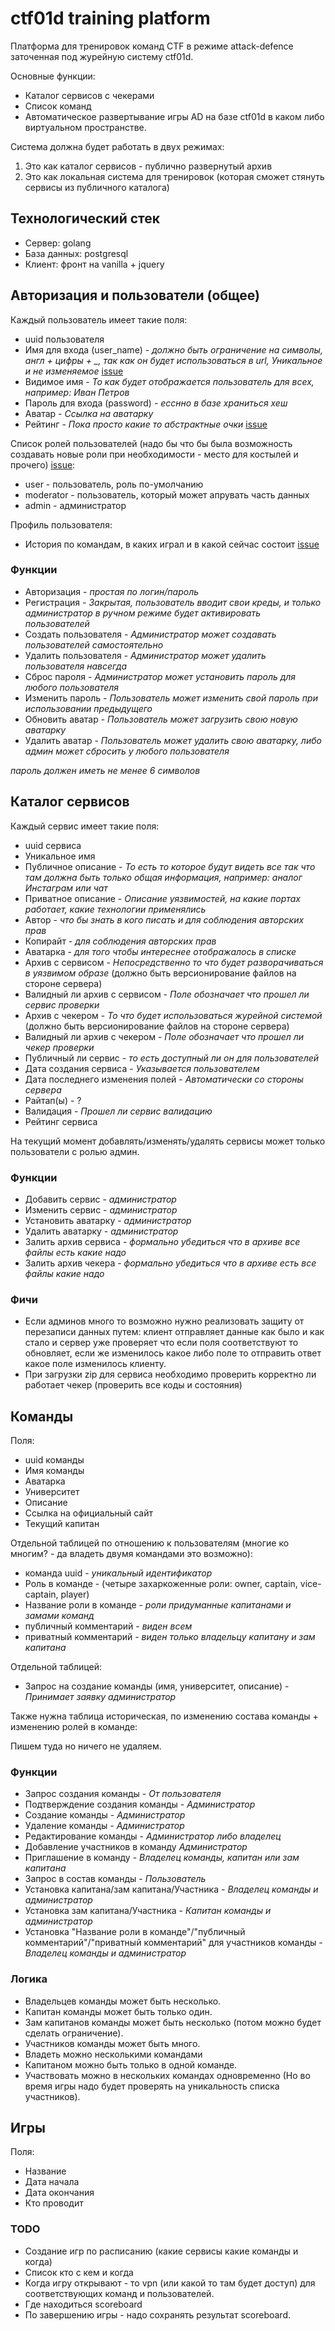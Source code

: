 # ctf01d training platform

Платформа для тренировок команд CTF в режиме attack-defence заточенная под журейную систему ctf01d.


Основные функции:
- Каталог сервисов с чекерами
- Список команд
- Автоматическое развертывание игры AD на базе ctf01d в каком либо виртуальном пространстве.

Система должна будет работать в двух режимах:

1. Это как каталог сервисов - публично развернутый архив
2. Это как локальная система для тренировок (которая сможет стянуть сервисы из публичного каталога)

## Технологический стек

- Сервер: golang
- База данных: postgresql
- Клиент: фронт на vanilla + jquery

## Авторизация и пользователи (общее)

Каждый пользователь имеет такие поля:

- uuid пользователя
- Имя для входа (user_name) - *должно быть ограничение на символы, англ + цифры + _, так как он будет использоваться в url, Уникальное и не изменяемое* [issue](https://github.com/sea-kg/ctf01d-training-platform/issues/32)
- Видимое имя - *То как будет отображается пользователь для всех, например: Иван Петров*
- Пароль для входа (password) - *есснно в базе храниться хеш*
- Аватар - *Ссылка на аватарку*
- Рейтинг - *Пока просто какие то абстрактные очки* [issue](https://github.com/sea-kg/ctf01d-training-platform/issues/33)

Список ролей пользователей (надо бы что бы была возможность создавать новые роли при необходимости - место для костылей и прочего) [issue](https://github.com/sea-kg/ctf01d-training-platform/issues/35):

- user - пользователь, роль по-умолчанию
- moderator - пользователь, который может апрувать часть данных
- admin - администратор

Профиль пользователя:

- История по командам, в каких играл и в какой сейчас состоит [issue](https://github.com/sea-kg/ctf01d-training-platform/issues/34)

### Функции

- Авторизация - *простая по логин/пароль*
- Регистрация - *Закрытая, пользователь вводит свои креды, и только администратор в ручном режиме будет активировать пользователей*
- Создать пользователя - *Администратор может создавать пользователей самостоятельно*
- Удалить пользователя - *Администратор может удалить пользователя навсегда*
- Сброс пароля - *Администратор может установить пароль для любого пользователя*
- Изменить пароль - *Пользователь может изменить свой пароль при использовании предыдущего*
- Обновить аватар - *Пользователь может загрузить свою новую аватарку*
- Удалить аватар - *Пользователь может удалить свою аватарку, либо админ может сбросить у любого пользователя*

*пароль должен иметь не менее 6 символов*

## Каталог сервисов

Каждый сервис имеет такие поля:

- uuid сервиса
- Уникальное имя
- Публичное описание - *То есть то которое будут видеть все так что там должна быть только общая информация, например: аналог Инстаграм или чат*
- Приватное описание - *Описание уязвимостей, на какие портах работает, какие технологии применялись*
- Автор - *что бы знать в кого писать и для соблюдения авторских прав*
- Копирайт - *для соблюдения авторских прав*
- Аватарка - *для того чтобы интереснее отображалось в списке*
- Архив с сервисом - *Непосредственно то что будет разворачиваться в уязвимом образе* (должно быть версионирование файлов на стороне сервера)
- Валидный ли архив с сервисом - *Поле обозначает что прошел ли сервис проверки*
- Архив с чекером - *То что будет использоваться журейной системой* (должно быть версионирование файлов на стороне сервера)
- Валидный ли архив с чекером - *Поле обозначает что прошел ли чекер проверки*
- Публичный ли сервис - *то есть доступный ли он для пользователей*
- Дата создания сервиса - *Указывается пользователем*
- Дата последнего изменения полей - *Автоматически со стороны сервера*
- Райтап(ы) - ?
- Валидация - *Прошел ли сервис валидацию*
- Рейтинг сервиса

На текущий момент добавлять/изменять/удалять сервисы может только пользователи с ролью админ.


### Функции

- Добавить сервис - *администратор*
- Изменить сервис - *администратор*
- Установить аватарку - *администратор*
- Удалить аватарку - *администратор*
- Залить архив сервиса - *формально убедиться что в архиве все файлы есть какие надо*
- Залить архив чекера - *формально убедиться что в архиве есть все файлы какие надо*

### Фичи

- Если админов много то возможно нужно реализовать защиту от перезаписи данных путем: клиент отправляет данные как было и как стало и сервер уже проверяет что если поля соответствуют то обновляет, если же изменилось какое либо поле то отправить ответ какое поле изменилось клиенту.
- При загрузки zip для сервиса необходимо проверить корректно ли работает чекер (проверить все коды и состояния)

## Команды

Поля:

- uuid команды
- Имя команды
- Аватарка
- Университет
- Описание
- Ссылка на официальный сайт
- Текущий капитан

Отдельной таблицей по отношению к пользователям (многие ко многим? - да владеть двумя командами это возможно):
- команда uuid - *уникальный идентификатор*
- Роль в команде - (четыре захаркоженные роли: owner, captain, vice-captain, player)
- Название роли в команде - *роли придуманные капитанами и замами команд*
- публичный комментарий - *виден всем*
- приватный комментарий - *виден только владельцу капитану и зам капитана*

Отдельной таблицей:
- Запрос на создание команды (имя, университет, описание) - *Принимает заявку администратор*

Также нужна таблица историческая, по изменению состава команды + изменению ролей в команде:

Пишем туда но ничего не удаляем.

### Функции

- Запрос создания команды - *От пользователя*
- Подтверждение создания команды - *Администратор*
- Создание команды - *Администратор*
- Удаление команды - *Администратор*
- Редактирование команды - *Администратор либо владелец*
- Добавление участников в команду *Администратор*
- Приглашение в команду - *Владелец команды, капитан или зам капитана*
- Запрос в состав команды - *Пользователь*
- Установка капитана/зам капитана/Участника - *Владелец команды и администратор*
- Установка зам капитана/Участника - *Капитан команды и администратор*
- Установка "Название роли в команде"/"публичный комментарий"/"приватный комментарий" для участников команды - *Владелец команды и администратор*


### Логика

- Владельцев команды может быть несколько.
- Капитан команды может быть только один.
- Зам капитанов команды может быть несколько (потом можно будет сделать ограничение).
- Участников команды может быть много.
- Владеть можно несколькими командами
- Капитаном можно быть только в одной команде.
- Участвовать можно в нескольких командах одновременно (Но во время игры надо будет проверять на уникальность списка участников).


## Игры

Поля:
- Название
- Дата начала
- Дата окончания
- Кто проводит


### TODO

- Создание игр по расписанию (какие сервисы какие команды и когда)
- Список кто с кем и когда
- Когда игру открывают - то vpn (или какой то там будет доступ) для соответствующих команд и пользователей.
- Где находиться scoreboard
- По завершению игры - надо сохранять результат scoreboard.
